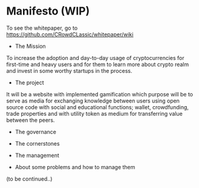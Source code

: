 # Manifesto (WIP)
To see the whitepaper, go to https://github.com/CRowdCLassic/whitepaper/wiki

- The Mission

To increase the adoption and day-to-day usage of cryptocurrencies for first-time and heavy users and for them to learn more about crypto realm and invest in some worthy startups in the process.

- The project

It will be a website with implemented gamification which purpose will be to serve as media for exchanging knowledge between users using open source code with social and educational functions; wallet, crowdfunding, trade properties and with utility token as medium for transferring value between the peers.

- The governance

- The cornerstones

- The management

- About some problems and how to manage them

(to be continued..)
